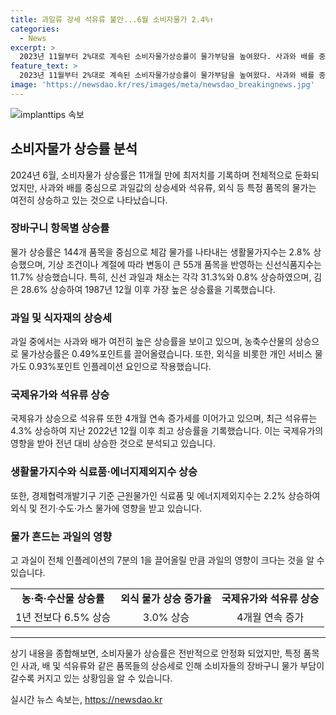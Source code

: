 ```yaml
---
title: 과일류 강세 석유류 불안...6월 소비자물가 2.4%↑
categories:
  - News
excerpt: >
  2023년 11월부터 2%대로 계속된 소비자물가상승률이 물가부담을 높여왔다. 사과와 배를 중심으로 과일값 상승세가 계속되고, 석유류 및 외식 물가도 상승했다. 이에 따라 생활물가지수는 2.8% 상승하며, 신선식품지수는 11.7% 상승했다. 특히 과일의 공헌도는 13년 만에 최대치를 기록했다. 농·축·수산물과 외식 물가도 상승세를 보이며, 석유류 또한 4개월 연속 상승했다. 이에 따라 국제유가 영향을 받아 물가상승 추세가 이어지고 있다.
feature_text: >
  2023년 11월부터 2%대로 계속된 소비자물가상승률이 물가부담을 높여왔다. 사과와 배를 중심으로 과일값 상승세가 계속되고, 석유류 및 외식 물가도 상승했다. 이에 따라 생활물가지수는 2.8% 상승하며, 신선식품지수는 11.7% 상승했다. 특히 과일의 공헌도는 13년 만에 최대치를 기록했다. 농·축·수산물과 외식 물가도 상승세를 보이며, 석유류 또한 4개월 연속 상승했다. 이에 따라 국제유가 영향을 받아 물가상승 추세가 이어지고 있다.
image: 'https://newsdao.kr/res/images/meta/newsdao_breakingnews.jpg'
---
```


<p><img src="https://newsdao.kr/res/images/meta/newsdao_breakingnews.jpg" alt="implanttips 속보" /></p>

<h2 data-ke-size="size26">소비자물가 상승률 분석</h2>

<p data-ke-size="size16">2024년 6월, 소비자물가 상승률은 11개월 만에 최저치를 기록하며 전체적으로 둔화되었지만, 사과와 배를 중심으로 과일값의 상승세와 석유류, 외식 등 특정 품목의 물가는 여전히 상승하고 있는 것으로 나타났습니다.</p>

<h3>장바구니 항목별 상승률</h3>

<p data-ke-size="size16">물가 상승률은 144개 품목을 중심으로 체감 물가를 나타내는 생활물가지수는 2.8% 상승했으며, 기상 조건이나 계절에 따라 변동이 큰 55개 품목을 반영하는 신선식품지수는 11.7% 상승했습니다. 특히, 신선 과일과 채소는 각각 31.3%와 0.8% 상승하였으며, 김은 28.6% 상승하여 1987년 12월 이후 가장 높은 상승률을 기록했습니다.</p>

<h3>과일 및 식자재의 상승세</h3>

<p data-ke-size="size16">과일 중에서는 사과와 배가 여전히 높은 상승률을 보이고 있으며, 농축수산물의 상승으로 물가상승률은 0.49%포인트를 끌어올렸습니다. 또한, 외식을 비롯한 개인 서비스 물가도 0.93%포인트 인플레이션 요인으로 작용했습니다.</p>

<h3>국제유가와 석유류 상승</h3>

<p data-ke-size="size16">국제유가 상승으로 석유류 또한 4개월 연속 증가세를 이어가고 있으며, 최근 석유류는 4.3% 상승하여 지난 2022년 12월 이후 최고 상승률을 기록했습니다. 이는 국제유가의 영향을 받아 전년 대비 상승한 것으로 분석되고 있습니다.</p>

<h3>생활물가지수와 식료품·에너지제외지수 상승</h3>

<p data-ke-size="size16">또한, 경제협력개발기구 기준 근원물가인 식료품 및 에너지제외지수는 2.2% 상승하여 외식 및 전기·수도·가스 물가에 영향을 받고 있습니다.</p>

<h3>물가 흔드는 과일의 영향</h3>

<p data-ke-size="size16">고 과실이 전체 인플레이션의 7분의 1을 끌어올릴 만큼 과일의 영향이 크다는 것을 알 수 있습니다.</p>

<table>
  <tr>
    <td style="text-align: center; height: 17px;"><b>농·축·수산물 상승률</b></td>
    <td style="text-align: center; height: 17px;"><b>외식 물가 상승 증가율</b></td>
    <td style="text-align: center; height: 17px;"><b>국제유가와 석유류 상승</b></td>
  </tr>
  <tr>
    <td style="text-align: center; height: 17px;">1년 전보다 6.5% 상승</td>
    <td style="text-align: center; height: 17px;">3.0% 상승</td>
    <td style="text-align: center; height: 17px;">4개월 연속 증가</td>
  </tr>
</table>

<hr>

<p data-ke-size="size16">상기 내용을 종합해보면, 소비자물가 상승률은 전반적으로 안정화 되었지만, 특정 품목인 사과, 배 및 석유류와 같은 품목들의 상승세로 인해 소비자들의 장바구니 물가 부담이 갈수록 커지고 있는 상황임을 알 수 있습니다.</p>
실시간 뉴스 속보는, <a href="https://newsdao.kr" rel="dofollow">https://newsdao.kr</a>


